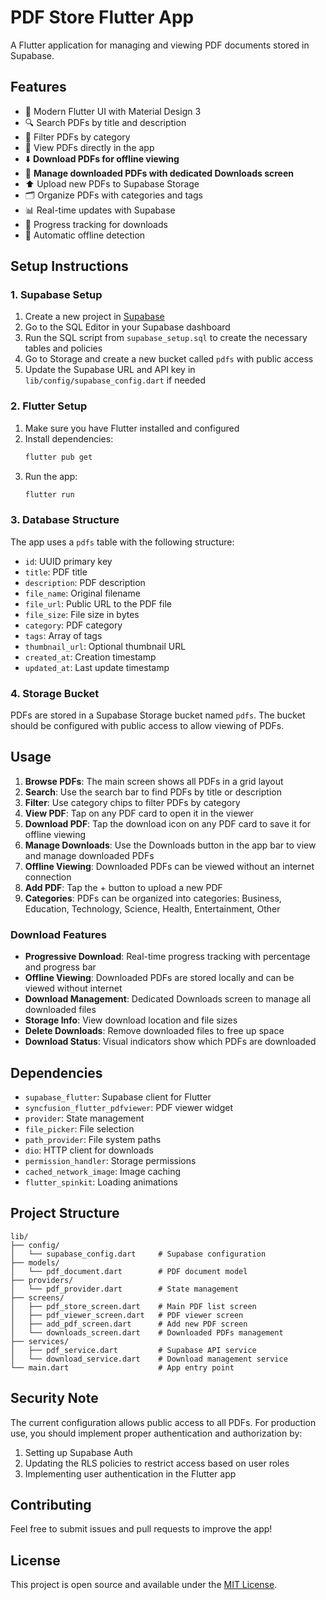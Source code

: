 # PDF Store Flutter App

A Flutter application for managing and viewing PDF documents stored in Supabase.

## Features

- 📱 Modern Flutter UI with Material Design 3
- 🔍 Search PDFs by title and description
- 📂 Filter PDFs by category
- 📄 View PDFs directly in the app
- ⬇️ **Download PDFs for offline viewing**
- 📱 **Manage downloaded PDFs with dedicated Downloads screen**
- ⬆️ Upload new PDFs to Supabase Storage
- 🗂️ Organize PDFs with categories and tags
- 📊 Real-time updates with Supabase
- 🔄 Progress tracking for downloads
- 💾 Automatic offline detection

## Setup Instructions

### 1. Supabase Setup

1. Create a new project in [Supabase](https://supabase.com)
2. Go to the SQL Editor in your Supabase dashboard
3. Run the SQL script from `supabase_setup.sql` to create the necessary tables and policies
4. Go to Storage and create a new bucket called `pdfs` with public access
5. Update the Supabase URL and API key in `lib/config/supabase_config.dart` if needed

### 2. Flutter Setup

1. Make sure you have Flutter installed and configured
2. Install dependencies:
   ```bash
   flutter pub get
   ```
3. Run the app:
   ```bash
   flutter run
   ```

### 3. Database Structure

The app uses a `pdfs` table with the following structure:
- `id`: UUID primary key
- `title`: PDF title
- `description`: PDF description
- `file_name`: Original filename
- `file_url`: Public URL to the PDF file
- `file_size`: File size in bytes
- `category`: PDF category
- `tags`: Array of tags
- `thumbnail_url`: Optional thumbnail URL
- `created_at`: Creation timestamp
- `updated_at`: Last update timestamp

### 4. Storage Bucket

PDFs are stored in a Supabase Storage bucket named `pdfs`. The bucket should be configured with public access to allow viewing of PDFs.

## Usage

1. **Browse PDFs**: The main screen shows all PDFs in a grid layout
2. **Search**: Use the search bar to find PDFs by title or description
3. **Filter**: Use category chips to filter PDFs by category
4. **View PDF**: Tap on any PDF card to open it in the viewer
5. **Download PDF**: Tap the download icon on any PDF card to save it for offline viewing
6. **Manage Downloads**: Use the Downloads button in the app bar to view and manage downloaded PDFs
7. **Offline Viewing**: Downloaded PDFs can be viewed without an internet connection
8. **Add PDF**: Tap the + button to upload a new PDF
9. **Categories**: PDFs can be organized into categories: Business, Education, Technology, Science, Health, Entertainment, Other

### Download Features

- **Progressive Download**: Real-time progress tracking with percentage and progress bar
- **Offline Viewing**: Downloaded PDFs are stored locally and can be viewed without internet
- **Download Management**: Dedicated Downloads screen to manage all downloaded files
- **Storage Info**: View download location and file sizes
- **Delete Downloads**: Remove downloaded files to free up space
- **Download Status**: Visual indicators show which PDFs are downloaded

## Dependencies

- `supabase_flutter`: Supabase client for Flutter
- `syncfusion_flutter_pdfviewer`: PDF viewer widget
- `provider`: State management
- `file_picker`: File selection
- `path_provider`: File system paths
- `dio`: HTTP client for downloads
- `permission_handler`: Storage permissions
- `cached_network_image`: Image caching
- `flutter_spinkit`: Loading animations

## Project Structure

```
lib/
├── config/
│   └── supabase_config.dart     # Supabase configuration
├── models/
│   └── pdf_document.dart        # PDF document model
├── providers/
│   └── pdf_provider.dart        # State management
├── screens/
│   ├── pdf_store_screen.dart    # Main PDF list screen
│   ├── pdf_viewer_screen.dart   # PDF viewer screen
│   ├── add_pdf_screen.dart      # Add new PDF screen
│   └── downloads_screen.dart    # Downloaded PDFs management
├── services/
│   ├── pdf_service.dart         # Supabase API service
│   └── download_service.dart    # Download management service
└── main.dart                    # App entry point
```

## Security Note

The current configuration allows public access to all PDFs. For production use, you should implement proper authentication and authorization by:
1. Setting up Supabase Auth
2. Updating the RLS policies to restrict access based on user roles
3. Implementing user authentication in the Flutter app

## Contributing

Feel free to submit issues and pull requests to improve the app!

## License

This project is open source and available under the [MIT License](LICENSE).
